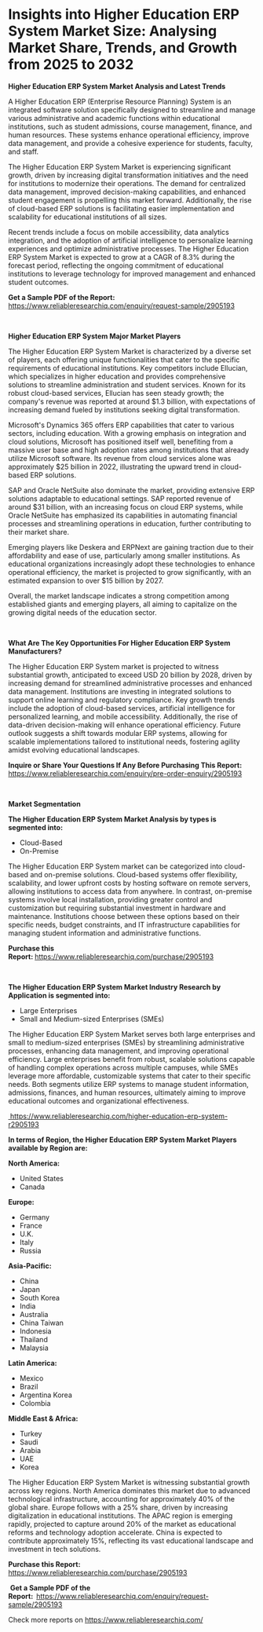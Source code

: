<p><h1>Insights into Higher Education ERP System Market Size: Analysing Market Share, Trends, and Growth from 2025 to 2032</h1></p><p><strong>Higher Education ERP System Market Analysis and Latest Trends</strong></p>
<p><p>A Higher Education ERP (Enterprise Resource Planning) System is an integrated software solution specifically designed to streamline and manage various administrative and academic functions within educational institutions, such as student admissions, course management, finance, and human resources. These systems enhance operational efficiency, improve data management, and provide a cohesive experience for students, faculty, and staff.</p><p>The Higher Education ERP System Market is experiencing significant growth, driven by increasing digital transformation initiatives and the need for institutions to modernize their operations. The demand for centralized data management, improved decision-making capabilities, and enhanced student engagement is propelling this market forward. Additionally, the rise of cloud-based ERP solutions is facilitating easier implementation and scalability for educational institutions of all sizes.</p><p>Recent trends include a focus on mobile accessibility, data analytics integration, and the adoption of artificial intelligence to personalize learning experiences and optimize administrative processes. The Higher Education ERP System Market is expected to grow at a CAGR of 8.3% during the forecast period, reflecting the ongoing commitment of educational institutions to leverage technology for improved management and enhanced student outcomes.</p></p>
<p><strong>Get a Sample PDF of the Report:&nbsp;</strong> <a href="https://www.reliableresearchiq.com/enquiry/request-sample/2905193?utm_campaign=2761&utm_medium=2&utm_source=Github&utm_content=ia&utm_term=12032025&utm_id=higher-education-erp-system">https://www.reliableresearchiq.com/enquiry/request-sample/2905193</a></p>
<p>&nbsp;</p>
<p><strong>Higher Education ERP System Major Market Players</strong></p>
<p><p>The Higher Education ERP System Market is characterized by a diverse set of players, each offering unique functionalities that cater to the specific requirements of educational institutions. Key competitors include Ellucian, which specializes in higher education and provides comprehensive solutions to streamline administration and student services. Known for its robust cloud-based services, Ellucian has seen steady growth; the company's revenue was reported at around $1.3 billion, with expectations of increasing demand fueled by institutions seeking digital transformation.</p><p>Microsoft's Dynamics 365 offers ERP capabilities that cater to various sectors, including education. With a growing emphasis on integration and cloud solutions, Microsoft has positioned itself well, benefiting from a massive user base and high adoption rates among institutions that already utilize Microsoft software. Its revenue from cloud services alone was approximately $25 billion in 2022, illustrating the upward trend in cloud-based ERP solutions.</p><p>SAP and Oracle NetSuite also dominate the market, providing extensive ERP solutions adaptable to educational settings. SAP reported revenue of around $31 billion, with an increasing focus on cloud ERP systems, while Oracle NetSuite has emphasized its capabilities in automating financial processes and streamlining operations in education, further contributing to their market share.</p><p>Emerging players like Deskera and ERPNext are gaining traction due to their affordability and ease of use, particularly among smaller institutions. As educational organizations increasingly adopt these technologies to enhance operational efficiency, the market is projected to grow significantly, with an estimated expansion to over $15 billion by 2027.</p><p>Overall, the market landscape indicates a strong competition among established giants and emerging players, all aiming to capitalize on the growing digital needs of the education sector.</p></p>
<p>&nbsp;</p>
<p><strong>What Are The Key Opportunities For Higher Education ERP System Manufacturers?</strong></p>
<p><p>The Higher Education ERP System market is projected to witness substantial growth, anticipated to exceed USD 20 billion by 2028, driven by increasing demand for streamlined administrative processes and enhanced data management. Institutions are investing in integrated solutions to support online learning and regulatory compliance. Key growth trends include the adoption of cloud-based services, artificial intelligence for personalized learning, and mobile accessibility. Additionally, the rise of data-driven decision-making will enhance operational efficiency. Future outlook suggests a shift towards modular ERP systems, allowing for scalable implementations tailored to institutional needs, fostering agility amidst evolving educational landscapes.</p></p>
<p><strong>Inquire or Share Your Questions If Any Before Purchasing This Report:</strong> <a href="https://www.reliableresearchiq.com/enquiry/pre-order-enquiry/2905193?utm_campaign=2761&utm_medium=2&utm_source=Github&utm_content=ia&utm_term=12032025&utm_id=higher-education-erp-system">https://www.reliableresearchiq.com/enquiry/pre-order-enquiry/2905193</a></p>
<p>&nbsp;</p>
<p><strong>Market Segmentation</strong></p>
<p><strong>The Higher Education ERP System Market Analysis by types is segmented into:</strong></p>
<p><ul><li>Cloud-Based</li><li>On-Premise</li></ul></p>
<p><p>The Higher Education ERP System market can be categorized into cloud-based and on-premise solutions. Cloud-based systems offer flexibility, scalability, and lower upfront costs by hosting software on remote servers, allowing institutions to access data from anywhere. In contrast, on-premise systems involve local installation, providing greater control and customization but requiring substantial investment in hardware and maintenance. Institutions choose between these options based on their specific needs, budget constraints, and IT infrastructure capabilities for managing student information and administrative functions.</p></p>
<p><strong>Purchase this Report:&nbsp;</strong><a href="https://www.reliableresearchiq.com/purchase/2905193?utm_campaign=2761&utm_medium=2&utm_source=Github&utm_content=ia&utm_term=12032025&utm_id=higher-education-erp-system">https://www.reliableresearchiq.com/purchase/2905193</a></p>
<p>&nbsp;</p>
<p><strong>The Higher Education ERP System Market Industry Research by Application is segmented into:</strong></p>
<p><ul><li>Large Enterprises</li><li>Small and Medium-sized Enterprises (SMEs)</li></ul></p>
<p><p>The Higher Education ERP System Market serves both large enterprises and small to medium-sized enterprises (SMEs) by streamlining administrative processes, enhancing data management, and improving operational efficiency. Large enterprises benefit from robust, scalable solutions capable of handling complex operations across multiple campuses, while SMEs leverage more affordable, customizable systems that cater to their specific needs. Both segments utilize ERP systems to manage student information, admissions, finances, and human resources, ultimately aiming to improve educational outcomes and organizational effectiveness.</p></p>
<p><a href="https://www.reliableresearchiq.com/higher-education-erp-system-r2905193?utm_campaign=2761&utm_medium=2&utm_source=Github&utm_content=ia&utm_term=12032025&utm_id=higher-education-erp-system">&nbsp;https://www.reliableresearchiq.com/higher-education-erp-system-r2905193</a></p>
<p><strong>In terms of Region, the Higher Education ERP System Market Players available by Region are:</strong></p>
<p>
    <p> <strong> North America: </strong>
        <ul>
            <li>United States</li>
            <li>Canada</li>
        </ul>
        </p> 
    <p> <strong> Europe: </strong>
        <ul>
            <li>Germany</li>
            <li>France</li>
            <li>U.K.</li>
            <li>Italy</li>
            <li>Russia</li>
        </ul>
        </p> 
    <p> <strong> Asia-Pacific: </strong>
        <ul>
            <li>China</li>
            <li>Japan</li>
            <li>South Korea</li>
            <li>India</li>
            <li>Australia</li>
            <li>China Taiwan</li>
            <li>Indonesia</li>
            <li>Thailand</li>
            <li>Malaysia</li>
        </ul>
        </p> 
    <p> <strong> Latin America: </strong>
        <ul>
            <li>Mexico</li>
            <li>Brazil</li>
            <li>Argentina Korea</li>
            <li>Colombia</li>
        </ul>
        </p> 
    <p> <strong> Middle East & Africa: </strong>
        <ul>
            <li>Turkey</li>
            <li>Saudi</li>
            <li>Arabia</li>
            <li>UAE</li>
            <li>Korea</li>
        </ul>
    </p>
    </p>
<p><p>The Higher Education ERP System Market is witnessing substantial growth across key regions. North America dominates this market due to advanced technological infrastructure, accounting for approximately 40% of the global share. Europe follows with a 25% share, driven by increasing digitalization in educational institutions. The APAC region is emerging rapidly, projected to capture around 20% of the market as educational reforms and technology adoption accelerate. China is expected to contribute approximately 15%, reflecting its vast educational landscape and investment in tech solutions.</p></p>
<p><strong>Purchase this Report: </strong><a href="https://www.reliableresearchiq.com/purchase/2905193?utm_campaign=2761&utm_medium=2&utm_source=Github&utm_content=ia&utm_term=12032025&utm_id=higher-education-erp-system">https://www.reliableresearchiq.com/purchase/2905193</a></p>
<p>&nbsp;<strong>Get a Sample PDF of the Report:&nbsp;&nbsp;</strong><a href="https://www.reliableresearchiq.com/enquiry/request-sample/2905193?utm_campaign=2761&utm_medium=2&utm_source=Github&utm_content=ia&utm_term=12032025&utm_id=higher-education-erp-system">https://www.reliableresearchiq.com/enquiry/request-sample/2905193</a></p>
<p><strong></strong></p>
<p>Check more reports on <a href="https://www.reliableresearchiq.com/?utm_campaign=2761&utm_medium=2&utm_source=Github&utm_content=ia&utm_term=12032025&utm_id=higher-education-erp-system">https://www.reliableresearchiq.com/</a></p>